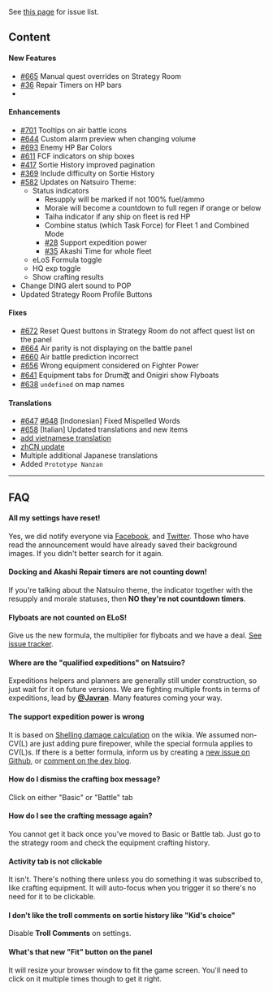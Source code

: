 See [this page](https://github.com/dragonjet/KC3Kai/issues?q=milestone%3Av018) for issue list.

## Content
#### New Features
* [#665](https://github.com/dragonjet/KC3Kai/issues/665) Manual quest overrides on Strategy Room
* [#36](https://github.com/dragonjet/KC3Kai/issues/36) Repair Timers on HP bars
* 

#### Enhancements
* [#701](https://github.com/dragonjet/KC3Kai/issues/701) Tooltips on air battle icons
* [#644](https://github.com/dragonjet/KC3Kai/issues/644) Custom alarm preview when changing volume
* [#693](https://github.com/dragonjet/KC3Kai/issues/693) Enemy HP Bar Colors
* [#611](https://github.com/dragonjet/KC3Kai/issues/611) FCF indicators on ship boxes
* [#417](https://github.com/dragonjet/KC3Kai/issues/417) Sortie History improved pagination
* [#369](https://github.com/dragonjet/KC3Kai/issues/369) Include difficulty on Sortie History
* [#582](https://github.com/dragonjet/KC3Kai/issues/582) Updates on Natsuiro Theme:
  * Status indicators
    * Resupply will be marked if not 100% fuel/ammo
    * Morale will become a countdown to full regen if orange or below
    * Taiha indicator if any ship on fleet is red HP
    * Combine status (which Task Force) for Fleet 1 and Combined Mode
    * [#28](https://github.com/dragonjet/KC3Kai/issues/28) Support expedition power
    * [#35](https://github.com/dragonjet/KC3Kai/issues/35) Akashi Time for whole fleet
  * eLoS Formula toggle
  * HQ exp toggle
  * Show crafting results
* Change DING alert sound to POP
* Updated Strategy Room Profile Buttons

#### Fixes
* [#672](https://github.com/dragonjet/KC3Kai/issues/672) Reset Quest buttons in Strategy Room do not affect quest list on the panel
* [#664](https://github.com/dragonjet/KC3Kai/issues/664) Air parity is not displaying on the battle panel
* [#660](https://github.com/dragonjet/KC3Kai/issues/660) Air battle prediction incorrect
* [#656](https://github.com/dragonjet/KC3Kai/issues/656) Wrong equipment considered on Fighter Power
* [#641](https://github.com/dragonjet/KC3Kai/issues/641) Equipment tabs for Drum改 and Onigiri show Flyboats
* [#638](https://github.com/dragonjet/KC3Kai/issues/638) `undefined` on map names

#### Translations
* [#647](https://github.com/dragonjet/KC3Kai/issues/647) [#648](https://github.com/dragonjet/KC3Kai/pull/648) [Indonesian] Fixed Mispelled Words
* [#658](https://github.com/dragonjet/KC3Kai/issues/658) [Italian] Updated translations and new items
* [add vietnamese translation](https://github.com/dragonjet/KC3Kai/commit/2d6e0f717a9eb571f6c67f7740e505ffd13ef28b)
* [zhCN update](https://github.com/dragonjet/KC3Kai/commit/a193976d60ee7d59624c089c45d8d45f63e2ee4a)
* Multiple additional Japanese translations
* Added `Prototype Nanzan`

----
## FAQ

#### All my settings have reset!
Yes, we did notify everyone via [Facebook](https://www.facebook.com/dragonjetmkii), and [Twitter](https://twitter.com/dragonjetmkii). Those who have read the announcement would have already saved their background images. If you didn't better search for it again.

#### Docking and Akashi Repair timers are not counting down!
If you're talking about the Natsuiro theme, the indicator together with the resupply and morale statuses, then **NO they're not countdown timers**.

#### Flyboats are not counted on ELoS!
Give us the new formula, the multiplier for flyboats and we have a deal. [See issue tracker](https://github.com/dragonjet/KC3Kai/issues/687).

#### Where are the "qualified expeditions" on Natsuiro?
Expeditions helpers and planners are generally still under construction, so just wait for it on future versions. We are fighting multiple fronts in terms of expeditions, lead by **[@Javran](https://github.com/Javran)**. Many features coming your way.

#### The support expedition power is wrong
It is based on [Shelling damage calculation](http://kancolle.wikia.com/wiki/Expedition#Shelling_damage_calculation) on the wikia. We assumed non-CV(L) are just adding pure firepower, while the special formula applies to CV(L)s. If there is a better formula, inform us by creating a [new issue on Github](https://github.com/dragonjet/KC3Kai/issues/new), or [comment on the dev blog](http://kancolle.wikia.com/wiki/User_blog:Dragonjet/KC3%E6%94%B9).

#### How do I dismiss the crafting box message?
Click on either "Basic" or "Battle" tab

#### How do I see the crafting message again?
You cannot get it back once you've moved to Basic or Battle tab. Just go to the strategy room and check the equipment crafting history.

#### Activity tab is not clickable
It isn't. There's nothing there unless you do something it was subscribed to, like crafting equipment. It will auto-focus when you trigger it so there's no need for it to be clickable.

#### I don't like the troll comments on sortie history like "Kid's choice"
Disable **Troll Comments** on settings.

#### What's that new "Fit" button on the panel
It will resize your browser window to fit the game screen. You'll need to click on it multiple times though to get it right.